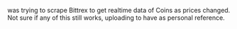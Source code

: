 was trying to scrape Bittrex to get realtime data of Coins as prices changed. 
Not sure if any of this still works, uploading to have as personal reference. 
